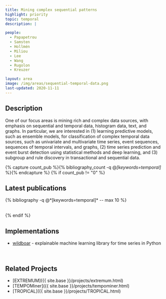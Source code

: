 ```yaml
---
title: Mining complex sequential patterns
highlight: priority
topic: temporal
description: |

people:
  - Papapetrou
  - Samsten
  - Hollmén
  - Miliou
  - Lee
  - Wang
  - Rugolon
  - Kreuzer

layout: area
image: /img/areas/sequential-temporal-data.png
last-updated: 2020-11-11
---
```



## Description

One of our focus areas is mining rich and complex data sources, with emphasis on sequential and temporal data, histogram data, text, and graphs.  In particular, we are interested in (1) learning predictive models, such as ensemble models, for classification of complex temporal data sources, such as univariate and multivariate time series, event sequences, sequences of temporal intervals, and graphs, (2) time series prediction and event burst detection using statistical methods and deep learning, and (3) subgroup and rule discovery in transactional and sequential data.

{% capture count_pub %}{% bibliography_count -q @*[keywords=temporal]* %}{% endcapture %}
{% if count_pub != "0" %}
<br>

## Latest publications

<div class="publications">
    <table class="table">
        <tbody>
        <tr>
          {% bibliography -q @*[keywords=temporal]*  -- max 10 %}
        </tr>
        </tbody>
    </table>
</div>
{% endif %}
 
 <br>
 
## Implementations

- [wildboar](https://github.com/isaksamsten/wildboar) - explainable machine learning library for time series in Python

<br>

## Related Projects

- [EXTREMUM]({{ site.base }}/projects/extremum.html)
- [TEMPOMiner]({{ site.base }}/projects/tempominer.html)
- [TROPICAL]({{ site.base }}/projects/TROPICAL.html)
